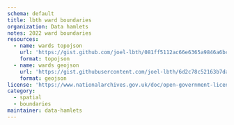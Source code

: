 ```yaml
---
schema: default
title: lbth ward boundaries
organization: Data hamlets
notes: 2022 ward boundaries
resources:
  - name: wards topojson
    url: 'https://gist.github.com/joel-lbth/081ff5112ac66e6365a9846a6bc79409/raw/c8e0952c82d7a4861f1d59695373fc6565af937d/lbth-wards.topojson'
    format: topojson
  - name: wards geojson
    url: 'https://gist.githubusercontent.com/joel-lbth/6d2c78c52163b7da1d91089c9bd849cf/raw/017486a4076483e26011e4161b1a39a828e8f5e1/lbth-wards.geojson'
    format: geojson
license: 'https://www.nationalarchives.gov.uk/doc/open-government-licence/version/3/'
category:
  - spatial
  - boundaries
maintainer: data-hamlets
---
```

